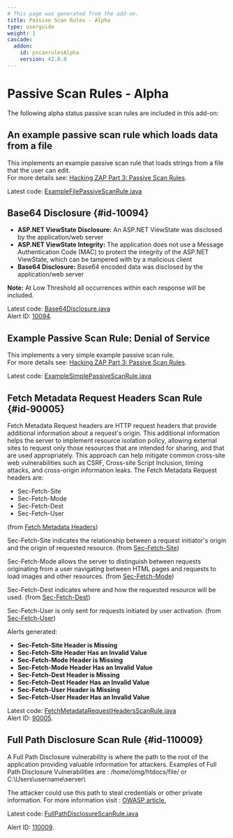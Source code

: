 ```yaml
---
# This page was generated from the add-on.
title: Passive Scan Rules - Alpha
type: userguide
weight: 1
cascade:
  addon:
    id: pscanrulesAlpha
    version: 42.0.0
---
```


# Passive Scan Rules - Alpha

The following alpha status passive scan rules are included in this add-on:

## An example passive scan rule which loads data from a file

This implements an example passive scan rule that loads strings from a file that the user can edit.  
For more details see: [Hacking ZAP Part 3: Passive Scan Rules](/blog/2014-04-03-hacking-zap-3-passive-scan-rules/).

Latest code: [ExampleFilePassiveScanRule.java](https://github.com/zaproxy/zap-extensions/blob/main/addOns/pscanrulesAlpha/src/main/java/org/zaproxy/zap/extension/pscanrulesAlpha/ExampleFilePassiveScanRule.java)

## Base64 Disclosure {#id-10094}

* **ASP.NET ViewState Disclosure:** An ASP.NET ViewState was disclosed by the application/web server
* **ASP.NET ViewState Integrity:** The application does not use a Message Authentication Code (MAC) to protect the integrity of the ASP.NET ViewState, which can be tampered with by a malicious client
* **Base64 Disclosure:** Base64 encoded data was disclosed by the application/web server

**Note:** At Low Threshold all occurrences within each response will be included.

Latest code: [Base64Disclosure.java](https://github.com/zaproxy/zap-extensions/blob/main/addOns/pscanrulesAlpha/src/main/java/org/zaproxy/zap/extension/pscanrulesAlpha/Base64Disclosure.java)  
Alert ID: [10094](/docs/alerts/10094/).

## Example Passive Scan Rule: Denial of Service

This implements a very simple example passive scan rule.  
For more details see: [Hacking ZAP Part 3: Passive Scan Rules](/blog/2014-04-03-hacking-zap-3-passive-scan-rules/).

Latest code: [ExampleSimplePassiveScanRule.java](https://github.com/zaproxy/zap-extensions/blob/main/addOns/pscanrulesAlpha/src/main/java/org/zaproxy/zap/extension/pscanrulesAlpha/ExampleSimplePassiveScanRule.java)

## Fetch Metadata Request Headers Scan Rule {#id-90005}

Fetch Metadata Request headers are HTTP request headers that provide additional information about a request's origin. This additional information helps the server to implement resource isolation policy, allowing external sites to request only those resources that are intended for sharing, and that are used appropriately. This approach can help mitigate common cross-site web vulnerabilities such as CSRF, Cross-site Script Inclusion, timing attacks, and cross-origin information leaks. The Fetch Metadata Request headers are:

* Sec-Fetch-Site
* Sec-Fetch-Mode
* Sec-Fetch-Dest
* Sec-Fetch-User

(from [Fetch Metadata Headers](https://developer.mozilla.org/en-US/docs/Glossary/Fetch_metadata_request_header))

Sec-Fetch-Site indicates the relationship between a request initiator's origin and the origin of requested resource.
(from [Sec-Fetch-Site](https://developer.mozilla.org/en-US/docs/Web/HTTP/Headers/Sec-Fetch-Site))

Sec-Fetch-Mode allows the server to distinguish between requests originating from a user navigating between HTML
pages and requests to load images and other resources.
(from [Sec-Fetch-Mode](https://developer.mozilla.org/en-US/docs/Web/HTTP/Headers/Sec-Fetch-Mode))

Sec-Fetch-Dest indicates where and how the requested resource will be used.
(from [Sec-Fetch-Dest](https://developer.mozilla.org/en-US/docs/Web/HTTP/Headers/Sec-Fetch-Dest))

Sec-Fetch-User is only sent for requests initiated by user activation.
(from [Sec-Fetch-User](https://developer.mozilla.org/en-US/docs/Web/HTTP/Headers/Sec-Fetch-User))

Alerts generated:

* **Sec-Fetch-Site Header is Missing**
* **Sec-Fetch-Site Header Has an Invalid Value**
* **Sec-Fetch-Mode Header is Missing**
* **Sec-Fetch-Mode Header Has an Invalid Value**
* **Sec-Fetch-Dest Header is Missing**
* **Sec-Fetch-Dest Header Has an Invalid Value**
* **Sec-Fetch-User Header is Missing**
* **Sec-Fetch-User Header Has an Invalid Value**

Latest code: [FetchMetadataRequestHeadersScanRule.java](https://github.com/zaproxy/zap-extensions/blob/main/addOns/pscanrulesAlpha/src/main/java/org/zaproxy/zap/extension/pscanrulesAlpha/FetchMetadataRequestHeadersScanRule.java)  
Alert ID: [90005](/docs/alerts/90005/).

## Full Path Disclosure Scan Rule {#id-110009}

A Full Path Disclosure vulnerability is where the path to the root of the application providing valuable information for attackers.
Examples of Full Path Disclosure Vulnerabilities are : /home/omg/htdocs/file/ or C:\\Users\\username\\server\\

The attacker could use this path to steal credentials or other private information. For more information visit : [OWASP article.](https://owasp.org/www-community/attacks/Full_Path_Disclosure)

Latest code:
[FullPathDisclosureScanRule.java](https://github.com/zaproxy/zap-extensions/blob/main/addOns/pscanrulesAlpha/src/main/java/org/zaproxy/zap/extension/pscanrulesAlpha/FullPathDisclosureScanRule.java)

Alert ID: [110009](/docs/alerts/110009/).
